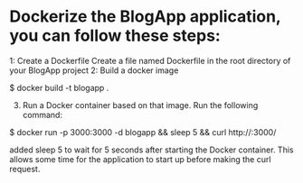 
# Dockerize the BlogApp application, you can follow these steps:

1: Create a Dockerfile Create a file named Dockerfile in the root directory of your BlogApp project
2: Build a docker image

$ docker build -t blogapp .

3. Run a Docker container based on that image. Run the following command:

$ docker run -p 3000:3000 -d blogapp && sleep 5 && curl http://<localhost>:3000/

added sleep 5 to wait for 5 seconds after starting the Docker container. This allows some time for the application to start up before making the curl request.
